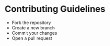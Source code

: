# Contributing Guidelines
- Fork the repository
- Create a new branch
- Commit your changes
- Open a pull request
